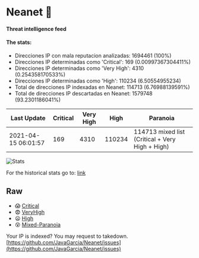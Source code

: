# Neanet :hocho:
#### Threat intelligence feed
#### The stats:

- Direcciones IP con mala reputacion analizadas: 1694461 (100%)
- Direcciones IP determinadas como 'Critical':  169 (0.00997367304411%)
- Direcciones IP determinadas como 'Very High':  4310 (0.254358170533%)
- Direcciones IP determinadas como 'High':  110234 (6.50554955234)
- Total de direcciones IP indexadas en Neanet:  114713 (6.76988139591%)
- Total de direcciones IP descartadas en Neanet:  1579748 (93.2301186041%)

| Last Update | Critical | Very High | High | Paranoia |
| --- | --- | --- | --- | --- |
| 2021-04-15 06:01:57 | 169 | 4310 | 110234 | 114713 mixed list (Critical + Very High + High)|

![Stats](https://docs.google.com/spreadsheets/d/e/2PACX-1vSnaNMIXVabIpDJjufMlzH7poXnshF3mgd8Is1g9ytUEzVsP5my4Trn8f-xkoLLQ38xpL3HtmUexLo6/pubchart?oid=501124687&format=image)

For the historical stats go to: [link](/stats.csv)
## Raw
- :scream: [Critical](https://raw.githubusercontent.com/JavaGarcia/Neanet/master/blacklists/neanet_critical.txt)
- :fearful: [VeryHigh](https://raw.githubusercontent.com/JavaGarcia/Neanet/master/blacklists/neanet_veryHigh.txtt)
- :frowning: [High](https://raw.githubusercontent.com/JavaGarcia/Neanet/master/blacklists/neanet_high.txt)
- :dizzy_face: [Mixed-Paranoia](https://raw.githubusercontent.com/JavaGarcia/Neanet/master/blacklists/neanet_all.txt)


Your IP is indexed? You may request to takedown. [https://github.com/JavaGarcia/Neanet/issues](https://github.com/JavaGarcia/Neanet/issues)




































































































































































































































































































































































































































































































































































































































































































































































































































































































































































































































































































































































































































































































































































































































































































































































































































































































































































































































































































































































































































































































































































































































































































































































































































































































































































































































































































































































































































































































































































































































































































































































































































































































































































































































































































































































































































































































































































































































































































































































































































































































































































































































































































































































































































































































































































































































































































































































































































































































































































































































































































































































































































































































































































































































































































































































































































































































































































































































